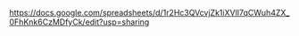https://docs.google.com/spreadsheets/d/1r2Hc3QVcvjZk1iXVlI7qCWuh4ZX_0FhKnk6CzMDfyCk/edit?usp=sharing
